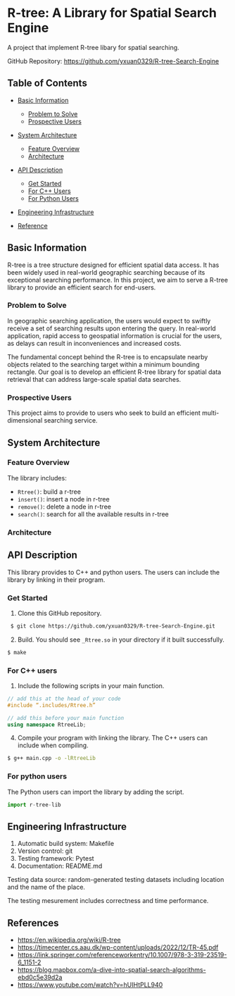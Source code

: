 # R-tree: A Library for Spatial Search Engine
A project that implement R-tree libary for spatial searching.

GitHub Repository: https://github.com/yxuan0329/R-tree-Search-Engine

## Table of Contents
- [Basic Information](#basic-information)
  - [Problem to Solve](#problem-to-solve)
  - [Prospective Users](#prospective-users)
- [System Architecture](#system-architecture)
  - [Feature Overview](#feature-overview)
  - [Architecture](#architecture)

- [API Description](#api-description)
  - [Get Started](#get-started)
  - [For C++ Users](#for-c-users)
  - [For Python Users](#for-python-users)
- [Engineering Infrastructure](#engineering-infrastructure)
- [Reference](#references)

## Basic Information
R-tree is a tree structure designed for efficient spatial data access. It has 
been widely used in real-world geographic searching because of its exceptional 
searching performance. In this project, we aim to serve a R-tree library to 
provide an efficient search for end-users. 


### Problem to Solve
In geographic searching application, the users would expect to swiftly receive 
a set of searching results upon entering the query. In real-world application, 
rapid access to geospatial information is crucial for the users, as delays can 
result in inconveniences and increased costs.  

The fundamental concept behind the R-tree is to encapsulate nearby objects 
related to the searching target within a minimum bounding rectangle. Our goal 
is to develop an efficient R-tree library for spatial data retrieval that can 
address large-scale spatial data searches. 


### Prospective Users
This project aims to provide to users who seek to build an efficient 
multi-dimensional searching service.


## System Architecture
### Feature Overview
The library includes:

- ``Rtree()``: build a r-tree
- ``insert()``: insert a node in r-tree
- ``remove()``: delete a node in r-tree
- ``search()``: search for all the available results in r-tree

### Architecture


## API Description
This library provides to C++ and python users. The users can include the library by linking in their program. 
### Get Started
1. Clone this GitHub repository.
  ``` bash
   $ git clone https://github.com/yxuan0329/R-tree-Search-Engine.git 
   ```
2. Build. You should see ``_Rtree.so`` in your directory if it built successfully.
  ``` bash
  $ make
  ```
### For C++ users
1. Include the following scripts in your main function.
``` c++
// add this at the head of your code
#include “.includes/Rtree.h”

// add this before your main function
using namespace RtreeLib;
```
4. Compile your program with linking the library.
The C++ users can include when compiling.

  ```bash
  $ g++ main.cpp -o -lRtreeLib
  ```

### For python users
The Python users can import the library by adding the script.

  ```python
  import r-tree-lib
  ```


## Engineering Infrastructure
1. Automatic build system: Makefile
2. Version control: git
3. Testing framework: Pytest
4. Documentation: README.md

  Testing data source: random-generated testing datasets including location and the 
  name of the place. 

  The testing mesurement includes correctness and time performance.


## References
- https://en.wikipedia.org/wiki/R-tree
- https://timecenter.cs.aau.dk/wp-content/uploads/2022/12/TR-45.pdf
- https://link.springer.com/referenceworkentry/10.1007/978-3-319-23519-6_1151-2
- https://blog.mapbox.com/a-dive-into-spatial-search-algorithms-ebd0c5e39d2a
- https://www.youtube.com/watch?v=hUIHtPLL940

